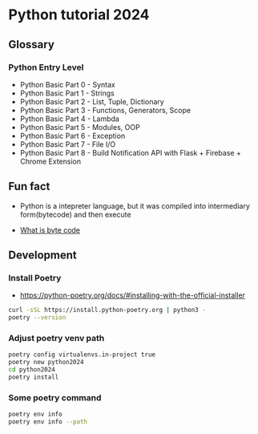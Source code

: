# Python tutorial 2024

## Glossary

### Python Entry Level

- Python Basic Part 0 - Syntax
- Python Basic Part 1 - Strings
- Python Basic Part 2 - List, Tuple, Dictionary
- Python Basic Part 3 - Functions, Generators, Scope
- Python Basic Part 4 - Lambda
- Python Basic Part 5 - Modules, OOP
- Python Basic Part 6 - Exception
- Python Basic Part 7 - File I/O
- Python Basic Part 8 - Build Notification API with Flask + Firebase + Chrome Extension

## Fun fact

- Python is a intepreter language, but it was compiled into intermediary form(bytecode) and then execute

- [What is byte code](https://www.techtarget.com/whatis/definition/bytecode)

## Development

### Install Poetry

- https://python-poetry.org/docs/#installing-with-the-official-installer

```sh
curl -sSL https://install.python-poetry.org | python3 -
poetry --version
```

### Adjust poetry venv path

```sh
poetry config virtualenvs.in-project true
poetry new python2024
cd python2024
poetry install
```

### Some poetry command

```sh
poetry env info
poetry env info --path
```
